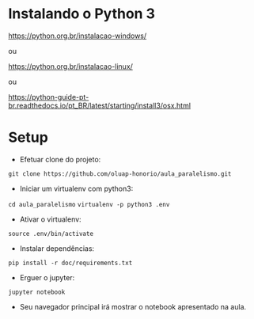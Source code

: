 # Instalando o Python 3

https://python.org.br/instalacao-windows/

ou

https://python.org.br/instalacao-linux/

ou

https://python-guide-pt-br.readthedocs.io/pt_BR/latest/starting/install3/osx.html

# Setup

- Efetuar clone do projeto:

`git clone https://github.com/oluap-honorio/aula_paralelismo.git`

- Iniciar um virtualenv com python3:

`cd aula_paralelismo`
`virtualenv -p python3 .env`

- Ativar o virtualenv:

`source .env/bin/activate`

- Instalar dependências:

`pip install -r doc/requirements.txt`

- Erguer o jupyter:

`jupyter notebook`

- Seu navegador principal irá mostrar o notebook apresentado na aula.

